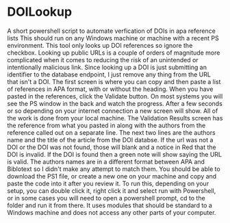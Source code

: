 # DOILookup
A short powershell script to automate verfication of DOIs in apa reference lists
This should run on any Windows machine or machine with a recent PS environment.  This tool only looks up DOI references so ignore the checkbox. Looking up public URLs is a couple of orders of magnitude more complicated when it comes to reducing the risk of an unintended or intentionally malicious link. Since looking up a DOI is just submitting an identifier to the database endpoint, I just remove any thing from the URL that isn't a DOI.
The first screen is where you can copy and then paste a list of references in APA format, with or without the heading. When you have pasted in the references, click the Validate button. On most systems you will see the PS window in the back and watch the progress. After a few seconds or so depending on your internet connection a new screen will show. All of the work is done from your local machine. The Validation Results screen has the reference from what you pasted in along with the authors from the reference called out on a separate line. The next two lines are the authors name and the title of the article from the DOI databse. If the url was not a DOI or the DOI was not found, those will blank and a notice in Red that the DOI is invalid. If the DOI is found then a green note will show saying the URL is valid.
The authors names are in a different format between APA and Biblotext so I didn't make any attempt to match them.
You should be able to download the PS1 file, or create a new one on your machine and copy and paste the code into it after you review it. To run this, depending on your setup, you can double click it, right click it and select run with Powershell, or in some cases you will need to open a powershell prompt, cd to the folder and run it from there. It uses modules that should be standard to a Windows machine and does not access any other parts of your computer.
